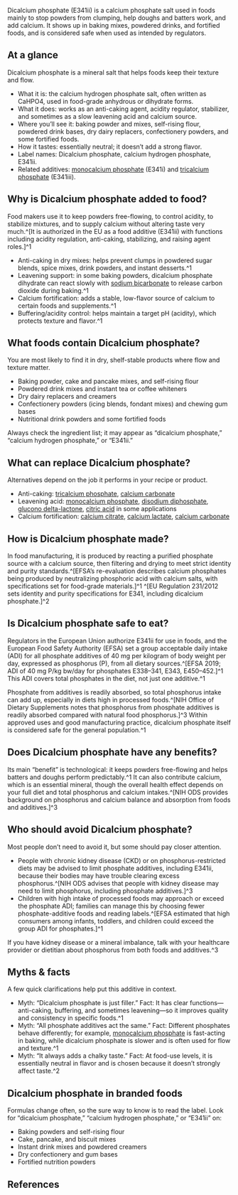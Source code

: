 Dicalcium phosphate (E341ii) is a calcium phosphate salt used in foods mainly to stop powders from clumping, help doughs and batters work, and add calcium. It shows up in baking mixes, powdered drinks, and fortified foods, and is considered safe when used as intended by regulators.
<!--more-->

## At a glance
Dicalcium phosphate is a mineral salt that helps foods keep their texture and flow.

- What it is: the calcium hydrogen phosphate salt, often written as CaHPO4, used in food-grade anhydrous or dihydrate forms.
- What it does: works as an anti-caking agent, acidity regulator, stabilizer, and sometimes as a slow leavening acid and calcium source.
- Where you’ll see it: baking powder and mixes, self-rising flour, powdered drink bases, dry dairy replacers, confectionery powders, and some fortified foods.
- How it tastes: essentially neutral; it doesn’t add a strong flavor.
- Label names: Dicalcium phosphate, calcium hydrogen phosphate, E341ii.
- Related additives: [monocalcium phosphate](/e341i-monocalcium-phosphate) (E341i) and [tricalcium phosphate](/e341iii-tricalcium-phosphate) (E341iii).

## Why is Dicalcium phosphate added to food?
Food makers use it to keep powders free-flowing, to control acidity, to stabilize mixtures, and to supply calcium without altering taste very much.^[It is authorized in the EU as a food additive (E341ii) with functions including acidity regulation, anti-caking, stabilizing, and raising agent roles.]^1

- Anti-caking in dry mixes: helps prevent clumps in powdered sugar blends, spice mixes, drink powders, and instant desserts.^1
- Leavening support: in some baking powders, dicalcium phosphate dihydrate can react slowly with [sodium bicarbonate](/e500ii-sodium-bicarbonate) to release carbon dioxide during baking.^1
- Calcium fortification: adds a stable, low-flavor source of calcium to certain foods and supplements.^1
- Buffering/acidity control: helps maintain a target pH (acidity), which protects texture and flavor.^1

## What foods contain Dicalcium phosphate?
You are most likely to find it in dry, shelf-stable products where flow and texture matter.

- Baking powder, cake and pancake mixes, and self-rising flour
- Powdered drink mixes and instant tea or coffee whiteners
- Dry dairy replacers and creamers
- Confectionery powders (icing blends, fondant mixes) and chewing gum bases
- Nutritional drink powders and some fortified foods

Always check the ingredient list; it may appear as “dicalcium phosphate,” “calcium hydrogen phosphate,” or “E341ii.”

## What can replace Dicalcium phosphate?
Alternatives depend on the job it performs in your recipe or product.

- Anti-caking: [tricalcium phosphate](/e341iii-tricalcium-phosphate), [calcium carbonate](/e170i-calcium-carbonate)
- Leavening acid: [monocalcium phosphate](/e341i-monocalcium-phosphate), [disodium diphosphate](/e450i-disodium-diphosphate), [glucono delta-lactone](/e575-glucono-delta-lactone), [citric acid](/e330-citric-acid) in some applications
- Calcium fortification: [calcium citrate](/e333-calcium-citrates), [calcium lactate](/e327-calcium-lactate), [calcium carbonate](/e170i-calcium-carbonate)

## How is Dicalcium phosphate made?
In food manufacturing, it is produced by reacting a purified phosphate source with a calcium source, then filtering and drying to meet strict identity and purity standards.^[EFSA’s re-evaluation describes calcium phosphates being produced by neutralizing phosphoric acid with calcium salts, with specifications set for food-grade materials.]^1 ^[EU Regulation 231/2012 sets identity and purity specifications for E341, including dicalcium phosphate.]^2

## Is Dicalcium phosphate safe to eat?
Regulators in the European Union authorize E341ii for use in foods, and the European Food Safety Authority (EFSA) set a group acceptable daily intake (ADI) for all phosphate additives of 40 mg per kilogram of body weight per day, expressed as phosphorus (P), from all dietary sources.^[EFSA 2019; ADI of 40 mg P/kg bw/day for phosphates E338–341, E343, E450–452.]^1 This ADI covers total phosphates in the diet, not just one additive.^1

Phosphate from additives is readily absorbed, so total phosphorus intake can add up, especially in diets high in processed foods.^[NIH Office of Dietary Supplements notes that phosphorus from phosphate additives is readily absorbed compared with natural food phosphorus.]^3 Within approved uses and good manufacturing practice, dicalcium phosphate itself is considered safe for the general population.^1

## Does Dicalcium phosphate have any benefits?
Its main “benefit” is technological: it keeps powders free-flowing and helps batters and doughs perform predictably.^1 It can also contribute calcium, which is an essential mineral, though the overall health effect depends on your full diet and total phosphorus and calcium intakes.^[NIH ODS provides background on phosphorus and calcium balance and absorption from foods and additives.]^3

## Who should avoid Dicalcium phosphate?
Most people don’t need to avoid it, but some should pay closer attention.

- People with chronic kidney disease (CKD) or on phosphorus-restricted diets may be advised to limit phosphate additives, including E341ii, because their bodies may have trouble clearing excess phosphorus.^[NIH ODS advises that people with kidney disease may need to limit phosphorus, including phosphate additives.]^3
- Children with high intake of processed foods may approach or exceed the phosphate ADI; families can manage this by choosing fewer phosphate-additive foods and reading labels.^[EFSA estimated that high consumers among infants, toddlers, and children could exceed the group ADI for phosphates.]^1

If you have kidney disease or a mineral imbalance, talk with your healthcare provider or dietitian about phosphorus from both foods and additives.^3

## Myths & facts
A few quick clarifications help put this additive in context.

- Myth: “Dicalcium phosphate is just filler.” Fact: It has clear functions—anti-caking, buffering, and sometimes leavening—so it improves quality and consistency in specific foods.^1
- Myth: “All phosphate additives act the same.” Fact: Different phosphates behave differently; for example, [monocalcium phosphate](/e341i-monocalcium-phosphate) is fast-acting in baking, while dicalcium phosphate is slower and is often used for flow and texture.^1
- Myth: “It always adds a chalky taste.” Fact: At food-use levels, it is essentially neutral in flavor and is chosen because it doesn’t strongly affect taste.^2

## Dicalcium phosphate in branded foods
Formulas change often, so the sure way to know is to read the label. Look for “dicalcium phosphate,” “calcium hydrogen phosphate,” or “E341ii” on:

- Baking powders and self-rising flour
- Cake, pancake, and biscuit mixes
- Instant drink mixes and powdered creamers
- Dry confectionery and gum bases
- Fortified nutrition powders

## References
[^1]: Re-evaluation of phosphates (E 338–341, E 343, E 450–452) as food additives — European Food Safety Authority (EFSA). https://www.efsa.europa.eu/en/efsajournal/pub/5863
[^2]: Commission Regulation (EU) No 231/2012 — Specifications for food additives. https://eur-lex.europa.eu/legal-content/EN/TXT/?uri=CELEX:32012R0231
[^3]: Phosphorus Fact Sheet for Health Professionals — National Institutes of Health, Office of Dietary Supplements. https://ods.od.nih.gov/factsheets/Phosphorus-HealthProfessional/
[^4]: Dicalcium phosphate — PubChem, National Institutes of Health. https://pubchem.ncbi.nlm.nih.gov/compound/Dicalcium-phosphate
